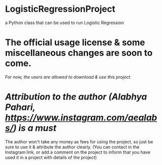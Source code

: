 # LogisticRegressionProject
a Python class that can be used to run Logistic Regression
# The official usage license & some miscellaneous changes are soon to come.
*For now, the users are allowed to download & use this project.*
# *Attribution to the author (Alabhya Pahari, https://www.instagram.com/aealabs/) is a must*
The author won't take any money as fees for using the project, so just be sure to use it & attribute the author clearly. (You can contact in the Instagram link, or add a comment on the project to inform that you have used it in a project with details of the project)
